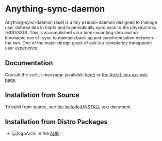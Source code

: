 # Anything-sync-daemon

Anything-sync-daemon (asd) is a tiny pseudo-daemon designed to manage user
defined dirs in tmpfs and to periodically sync back to the physical disc
(HDD/SSD). This is accomplished via a bind-mounting step and an innovative use
of rsync to maintain back-up and synchronization between the two. One of the
major design goals of asd is a completely transparent user experience.

## Documentation

Consult the `asd(1)` man page (available [here](/USAGE.md)) or
[the Arch Linux `asd` wiki page](https://wiki.archlinux.org/index.php/Anything-sync-daemon).

## Installation from Source

To build from source, see [the included INSTALL](/INSTALL) text document.

## Installation from Distro Packages

- ![logo](http://www.monitorix.org/imgs/archlinux.png "arch logo")Arch: in the [AUR](https://aur.archlinux.org/packages/anything-sync-daemon).
